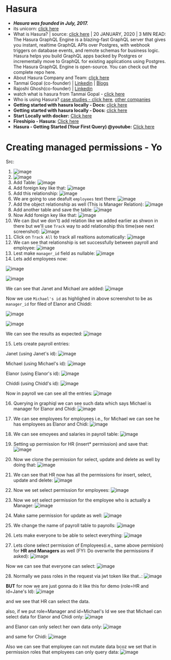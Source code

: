 # Hasura

- ***Hasura was founded in July, 2017.***
- its unicorn: [click here](https://economictimes.indiatimes.com/tech/funding/hasura-raises-100-million-becomes-tenth-startup-unicorn-of-2022/articleshow/89754612.cms)
- What is Hasura? | source: [click here](https://hasura.io/blog/what-is-hasura-ce3b5c6e80e8/) | 20 JANUARY, 2020 | 3 MIN READ: The Hasura GraphQL Engine is a blazing-fast GraphQL server that gives you instant, realtime GraphQL APIs over Postgres, with webhook triggers on database events, and remote schemas for business logic.  Hasura helps you build GraphQL apps backed by Postgres or incrementally move to GraphQL for existing applications using Postgres. The Hasura GraphQL Engine is open-source. You can check out the complete repo here.
- About Hasura Company and Team: [click here](https://hasura.io/about/)
- Tanmai Gopal (co-founder) | [Linkedin](https://www.linkedin.com/in/tanmaig/) | [Blogs](https://hasura.io/blog/@tanmaig/)
- Rajoshi Ghosh(co-founder) | [Linkedin](https://www.linkedin.com/in/rajoshighosh/) 
- watch what is hasura from Tanmai Gopal - [click here](https://www.youtube.com/watch?v=Cq77mu-RAZk)
- Who is using Hasura? [case studies - click here](https://hasura.io/case-studies/), [other companies](https://discovery.hgdata.com/product/hasura)
- **Getting started with hasura locally - Docs:** [click here](https://hasura.io/docs/latest/graphql/core/getting-started/index/)
- **Getting started with hasura locally - Docs:** [click here](https://hasura.io/docs/latest/graphql/core/getting-started/index/)
- **Start Locally with docker:** [Click here](https://hasura.io/docs/latest/graphql/core/getting-started/docker-simple/)
- **Fireshipio - Hasura:** [Click here](https://www.youtube.com/watch?v=xiZ61BkMKo8)
- **Hasura - Getting Started (Your First Query) @youtube:** [Click here](https://youtu.be/ZGKQ0U18USU)

# Creating managed permissions - Yo

Src:

1. ![image](https://user-images.githubusercontent.com/31458531/179343358-c1b3e6fa-26e3-4879-b42d-85e801ac815b.png)
2. ![image](https://user-images.githubusercontent.com/31458531/179343402-4e3811b3-5572-4210-9655-e492ef852031.png)
3. Add Table: ![image](https://user-images.githubusercontent.com/31458531/179344325-f78ca07d-fa83-46fa-a141-c679ea845e8e.png)
4. Add foreign key like that: ![image](https://user-images.githubusercontent.com/31458531/179343539-87b5eb43-4cce-444b-a144-d063fce37d33.png)
5. Add this relationship: ![image](https://user-images.githubusercontent.com/31458531/179344367-23399c5a-019d-43e8-964e-6471bb09997b.png)
6. We are going to use deafult `employees` text there: ![image](https://user-images.githubusercontent.com/31458531/179344381-713d6941-3fa3-468c-85dc-83b38507e166.png)
7. Add the object relationship as well (This is Manager Relation): ![image](https://user-images.githubusercontent.com/31458531/179344404-71c2f2f8-3325-43f1-b2a5-2bf68b75ab6e.png)
8. Add another table and save the table: ![image](https://user-images.githubusercontent.com/31458531/179344476-e1e430f1-c207-4216-b118-7de02ac62114.png)
9. Now Add foreign key like that: ![image](https://user-images.githubusercontent.com/31458531/179344517-d5076687-7347-464f-95ae-09923411a02a.png)
10. We can (but we don't) add relation like we added earlier as shwon in there but we'll use `Track` way to add relationship this time(see next screenshot): ![image](https://user-images.githubusercontent.com/31458531/179344523-947c75c1-94ec-453d-8a7d-2cce0b8558e3.png)
11. Click on `Track All` to track all realtions automatically: ![image](https://user-images.githubusercontent.com/31458531/179344574-e2e4f9dc-9e49-4b87-b2f5-b61f827cfca0.png)
12. We can see that relationship is set successfully between payroll and employee: ![image](https://user-images.githubusercontent.com/31458531/179344610-acc7a906-07da-420e-af6d-d974d63fe5a9.png)
13. Lest make `manager_id` field as nullable: ![image](https://user-images.githubusercontent.com/31458531/179344703-c7f74c1a-d8e8-4727-a114-ecd09e963f0f.png)
14. Lets add employees now:

![image](https://user-images.githubusercontent.com/31458531/179344734-e9c22f65-3c26-4e57-af8c-8878fb47b491.png)

![image](https://user-images.githubusercontent.com/31458531/179344739-8d115697-f991-4864-aba1-aeb7c57412da.png)

We can see that Janet and Michael are added: ![image](https://user-images.githubusercontent.com/31458531/179344776-e177c8a6-c454-4381-a47e-59c7d7e365b9.png)

Now we use `Michael's id` as highlighed in above screenshot to be as `manager_id` for filed of Elanor and Chiddi:

![image](https://user-images.githubusercontent.com/31458531/179344810-58c8e1cc-0ae6-4a7d-8f2a-3cb8174b34af.png)

![image](https://user-images.githubusercontent.com/31458531/179344819-be5d7982-e275-41f2-a92c-fcc1699155d9.png)

We can see the results as expected: ![image](https://user-images.githubusercontent.com/31458531/179344833-e45b2020-b636-46a2-9059-71164a4b016d.png)

15. Lets create payroll entries:

Janet (using Janet's id): ![image](https://user-images.githubusercontent.com/31458531/179344881-ec435773-e64e-4279-9bfb-a0882a8e6569.png)

Michael (using Michael's id): ![image](https://user-images.githubusercontent.com/31458531/179344975-2611473a-779a-4b16-ab8b-498c870656ba.png)

Elanor (using Elanor's id): ![image](https://user-images.githubusercontent.com/31458531/179344991-da8d5821-0798-466b-a635-7955b1832146.png)

Chiddi (using Chidd's id): ![image](https://user-images.githubusercontent.com/31458531/179345008-33fe0e82-c60d-449b-8cca-e16a2960b832.png)

Now in payroll we can see all the entries: ![image](https://user-images.githubusercontent.com/31458531/179345018-23c4ea68-2312-4d1a-beb0-8cbf8ca49af1.png)


16. Querying in graphiql we can see such data which says Michael is manager for Elanor and Chidi: ![image](https://user-images.githubusercontent.com/31458531/179345079-b6ea4039-92a2-48e7-b9dd-1a8a0d2d29f8.png)

17. We can see employees for employees i.e., for Michael we can see he has employees as Elanor and Chidi: ![image](https://user-images.githubusercontent.com/31458531/179345189-7790efaa-526b-4e7b-8da5-85cd2722ac2d.png)

18. We can see emoyees and salaries in payroll table: ![image](https://user-images.githubusercontent.com/31458531/179345240-77a9efae-0e90-4e1d-9761-fe97fc841099.png)

19. Setting up permission for HR (insert* permission) and save that: ![image](https://user-images.githubusercontent.com/31458531/179345323-6bc3720f-e6e4-4b5f-93b0-db39a35b21ba.png)

20. Now we clone the permission for select, update and delete as well by doing that: ![image](https://user-images.githubusercontent.com/31458531/179345387-d427dfb2-39de-4cb5-9196-d0acb49015d6.png)

21. We can see that HR now has all the permissions for insert, select, update and delete: ![image](https://user-images.githubusercontent.com/31458531/179345420-5d6069a2-7c01-4d05-8f3c-4701197030ae.png)

22. Now we set select permission for employees: ![image](https://user-images.githubusercontent.com/31458531/179345481-00515bfc-7d60-4a83-afc7-a358ec53c188.png)

23. Now we set select permission for the employee who is actually a Manager: ![image](https://user-images.githubusercontent.com/31458531/179345568-72729d46-7901-4ef8-912c-ed2bfa9a4d0b.png)

24. Make same permission for update as well: ![image](https://user-images.githubusercontent.com/31458531/179345594-2591cc1c-4d09-4b84-b3a9-60e8e0ee9d26.png)

25. We change the name of payroll table to payrolls: ![image](https://user-images.githubusercontent.com/31458531/179345624-535d4fb2-6925-46a3-a0bb-55f965c4c7f0.png)

26. Lets make everyone to be able to select everything: ![image](https://user-images.githubusercontent.com/31458531/179345664-69c57ca3-eab4-449f-8a39-29acb9c49f6d.png)

27. Lets clone select permission of Employees(i.e., same above permision) for **HR and Managers** as well (FYI: Do overwrite the permissions if asked): ![image](https://user-images.githubusercontent.com/31458531/179345723-c7577692-776c-4aeb-8e85-609ed65c72e1.png)

Now we can see that everyone can select: ![image](https://user-images.githubusercontent.com/31458531/179345787-f492e6b4-6453-4551-868e-32b8e90f5d73.png)

28. Normally we pass roles in the request via jwt token like that..: ![image](https://user-images.githubusercontent.com/31458531/179345841-2fcc34bd-78c0-42f4-8a6b-9c09ea0b9cbc.png)

**BUT** for now we are just gonna do it like this for demo (role=HR and id=Jane's Id): ![image](https://user-images.githubusercontent.com/31458531/179345906-9387fa31-72f6-49a3-8850-44b12ca2ab52.png)

and we see that HR can select the data.

also, if we put role=Manager and id=Michael's Id we see that Michael can select data for Elanor and Chidi only: ![image](https://user-images.githubusercontent.com/31458531/179345957-51656256-97ca-494b-9e60-6a81f0b9854f.png)

and Elanor can only select her own data only: ![image](https://user-images.githubusercontent.com/31458531/179345989-41ebd186-d8d4-4d39-ae0e-39aa12cb51f1.png)

and same for Chidi: ![image](https://user-images.githubusercontent.com/31458531/179346004-5a19e761-c4d2-4c93-a697-793dc7e423a5.png)

Also we can see that employee can not mutate data bcoz we set that in permission roles that employees can only query data: ![image](https://user-images.githubusercontent.com/31458531/179346099-0af0db4c-6538-456a-8017-44f5409008f8.png)
